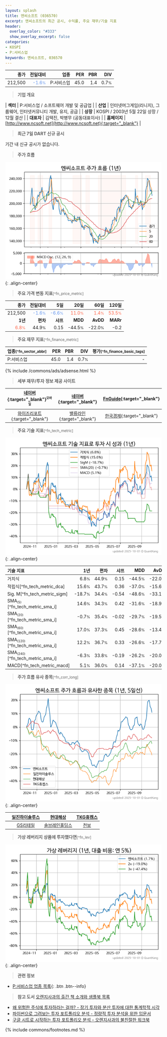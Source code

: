```yaml
---
layout: splash
title: 엔씨소프트 (036570)
excerpt: 엔씨소프트의 최근 공시, 수익률, 주요 재무/기술 지표
header:
  overlay_color: "#333"
  show_overlay_excerpt: false
categories:
- KOSPI
- P:서비스업
keywords: 엔씨소프트, 036570
---
```


| **종가** | **전일대비** | **업종** | **PER** | **PBR** | **DIV** |
| -------: | -----------: | -------: | ------: | ------: | ------: |
| 212,500 | <span style="color: cornflowerblue">-1.6<small>%</small></span> | P:서비스업 | 45.0 | 1.4 | 0.7<small>%</small> |

<!-- more -->


> **기업 개요**<a id="company"></a>

| <span style="white-space:nowrap;">**섹터**</span> | P:서비스업 / 소프트웨어 개발 및 공급업 |
| <span style="white-space:nowrap;">**산업**</span> | 인터넷머그게임(리니지), 그룹웨어, 인터넷커뮤니티 개발, 유지, 공급 |
| <span style="white-space:nowrap;">**상장**</span> | KOSPI / 2003년 5월 22일 상장 / 12월 결산 |
| <span style="white-space:nowrap;">**대표자**</span> | 김택진, 박병무 (공동대표이사) |
| <span style="white-space:nowrap;">**홈페이지**</span> | [http://www.ncsoft.net](http://www.ncsoft.net){:target="_blank"} |


> **최근 7일 DART 신규 공시**<a id="dart"></a>

기간 내 신규 공시가 없습니다.


> **주가 흐름**<a id="price"></a>

![036570](/stock/images/036570.png){: .align-center}


> **주요 가격 변동 지표**<small>[^fn_price_metric]</small>

| **종가** | **전일대비** | **5일** | **20일** | **60일** | **120일** |
| -------: | -----------: | ------: | -------: | -------: | --------: |
| 212,500 | <span style="color: cornflowerblue">-1.6<small>%</small></span> | <span style="color: cornflowerblue">-6.6<small>%</small></span> | <span style="color: tomato">11.0<small>%</small></span> | <span style="color: tomato">1.4<small>%</small></span> | <span style="color: tomato">53.5<small>%</small></span> |
| **1년** | **편차** | **샤프** | **MDD** | **AvDD** | **MARr** |
| <span style="color: tomato">6.8<small>%</small></span> | 44.9<small>%</small> | 0.15 | -44.5<small>%</small> | -22.0<small>%</small> | -0.2 |


> **주요 재무 지표**<small>[^fn_finance_metric]</small>

| **업종**<small>[^fn_sector_abbr]</small> | **PER** | **PBR** | **DIV** | **평가**<small>[^fn_finance_basic_tags]</small> |
| :--------------------------------------- | ------: | ------: | ------: | ----------------------------------------------: |
| P:서비스업 | 45.0 | 1.4 | 0.7<small>%</small> | - |



{% include /commons/ads/adsense.html %}

> **세부 재무/투자 정보 제공 사이트**

| [네이버](https://m.stock.naver.com/domestic/stock/036570/finance/summary){:target="_blank"}<sup><small>모바일</small></sup> | [네이버](https://finance.naver.com/item/coinfo.naver?code=036570){:target="_blank"} | [FnGuide](https://comp.fnguide.com/SVO2/ASP/SVD_Invest.asp?gicode=A036570&MenuYn=Y){:target="_blank"} |
| :---: | :---: | :---: |
| [와이즈리포트](https://comp.wisereport.co.kr/company/c1040001.aspx?cmp_cd=036570){:target="_blank"} | [밸류라인](https://www.valueline.co.kr/finance/summary/036570){:target="_blank"} | [한국경제](https://markets.hankyung.com/stock/036570/financial-summary){:target="_blank"} |


> **주요 기술 지표**<small>[^fn_tech_metric]</small>


![036570](/stock/images/036570_tech.png){: .align-center}

| **기술 지표** | **1년** | **편차** | **샤프** | **MDD** | **AvDD** |
| :------------ | ------: | -----------: | -------: | ------: | -------: |
| 거치식 | 6.8<small>%</small> | 44.9<small>%</small> | 0.15 | -44.5<small>%</small> | -22.0<small>%</small> |
| 적립식[^fn_tech_metric_dca] | 15.6<small>%</small> | 43.7<small>%</small> | 0.36 | -37.0<small>%</small> | -15.6<small>%</small> |
| Sig. M[^fn_tech_metric_sigm] | -18.7<small>%</small> | 34.4<small>%</small> | -0.54 | -48.6<small>%</small> | -33.1<small>%</small> |
| SMA<small><sub>(5)</sub></small>[^fn_tech_metric_sma_i] | 14.6<small>%</small> | 34.3<small>%</small> | 0.42 | -31.6<small>%</small> | -18.9<small>%</small> |
| SMA<small><sub>(20)</sub></small>[^fn_tech_metric_sma_i] | -0.7<small>%</small> | 35.4<small>%</small> | -0.02 | -29.7<small>%</small> | -19.5<small>%</small> |
| SMA<small><sub>(60)</sub></small>[^fn_tech_metric_sma_i] | 17.0<small>%</small> | 37.3<small>%</small> | 0.45 | -28.6<small>%</small> | -13.4<small>%</small> |
| SMA<small><sub>(120)</sub></small>[^fn_tech_metric_sma_i] | 12.2<small>%</small> | 36.7<small>%</small> | 0.33 | -26.6<small>%</small> | -17.7<small>%</small> |
| SMA<small><sub>(240)</sub></small>[^fn_tech_metric_sma_i] | -6.3<small>%</small> | 33.8<small>%</small> | -0.19 | -26.2<small>%</small> | -20.0<small>%</small> |
| MACD[^fn_tech_metric_macd] | 5.1<small>%</small> | 36.0<small>%</small> | 0.14 | -37.1<small>%</small> | -20.0<small>%</small> |


> **주가 흐름 유사 종목**<a id="corr"></a><small>[^fn_corr_long]</small>

![036570](/stock/images/036570_corr.png){: .align-center}

|       | [일진하이솔루스](/271940/) | [현대해상](/001450/) | [TKG휴켐스](/069260/) |
| :---: | :------------------------------------: | :------------------------------------: | :------------------------------------: |
|       | [GS리테일](/007070/) | [솔브레인홀딩스](/036830/) | [천보](/278280/) |


> **가상 레버리지 상품에 투자했다면**<a id="2x"></a><small>[^fn_lev]</small>

![036570](/stock/images/036570_2x.png){: .align-center}


> **관련 정보**

- [P:서비스업 업종 목록](/stats/sector/kospi_업종_서비스업_종목/){: .btn .btn--info}

> **참고 도서** [오렌지사과의 출간 책 소개와 샘플북 목록](https://kongdori.tistory.com/691)

- [왜 위험한 주식에 투자하라는 걸까? - 장기 투자와 분산 투자에 대한 통계학적 시각](https://kongdori.tistory.com/421)
- [파이썬으로 그려보는 투자 포트폴리오 분석  - 정량적 투자 분석을 위한 입문서](https://kongdori.tistory.com/643)
- [구글 시트로 시작하는 투자 포트폴리오 분석 - 오렌지사과의 불친절한 워크북](https://kongdori.tistory.com/449)


{% include commons/footnotes.md %}